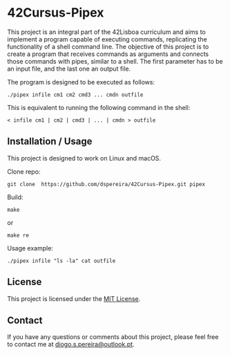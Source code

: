 # 42Cursus-Pipex

This project is an integral part of the 42Lisboa curriculum and aims to implement a program capable of executing commands, replicating the functionality of a shell command line.
The objective of this project is to create a program that receives commands as arguments and connects those commands with pipes, similar to a shell. The first parameter has to be an input file, and the last one an output file.

The program is designed to be executed as follows:
```shell
./pipex infile cm1 cm2 cmd3 ... cmdn outfile
```
This is equivalent to running the following command in the shell:
```shell
< infile cm1 | cm2 | cmd3 | ... | cmdn > outfile
```

## Installation / Usage

This project is designed to work on Linux and macOS.

Clone repo:
```shell
git clone  https://github.com/dspereira/42Cursus-Pipex.git pipex
```

Build:
```shell
make
```
or
```shell
make re
```

Usage example:
```shell
./pipex infile "ls -la" cat outfile
```

## License

This project is licensed under the [MIT License](https://github.com/dspereira/42Cursus-Pipex/blob/main/LICENSE).

## Contact

If you have any questions or comments about this project, please feel free to contact me at diogo.s.pereira@outlook.pt.
